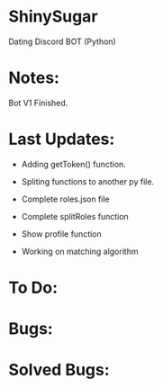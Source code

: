 # ShinySugar
Dating Discord BOT (Python)



# Notes:

Bot V1 Finished.


# Last Updates:

- Adding getToken() function.

- Spliting functions to another py file.

- Complete roles.json file

- Complete splitRoles function

- Show profile function

- Working on matching algorithm

# To Do:


# Bugs:



# Solved Bugs:
